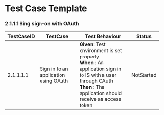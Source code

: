 # Test Case Template

### 2.1.1.1 Sing sign-on with OAuth

| TestCaseID | TestCase                                                        | Test Behaviour                                                                                                                                                                                            | Status    |
|------------|-----------------------------------------------------------------|-------------------------------------------------------------------------------------------------------------------------------------------------------------------------------------------------------|---------------|
| 2.1.1.1.1    | Sign in to an application using OAuth             | **Given**: Test environment is set properly</br> **When** : An application sign in to IS with a user through OAuth</br> **Then** : The application should receive an access token      | NotStarted     |
